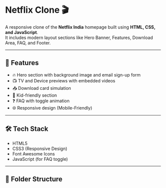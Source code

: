 # Netflix Clone 🎬

A responsive clone of the **Netflix India** homepage built using **HTML, CSS, and JavaScript**.  
It includes modern layout sections like Hero Banner, Features, Download Area, FAQ, and Footer.

---

## 🌟 Features

- 🔥 Hero section with background image and email sign-up form
- 📺 TV and Device previews with embedded videos
- 📥 Download card simulation
- 👦 Kid-friendly section
- ❓ FAQ with toggle animation
- 🌐 Responsive design (Mobile-Friendly)

---

## 🛠️ Tech Stack

- HTML5
- CSS3 (Responsive Design)
- Font Awesome Icons
- JavaScript (for FAQ toggle)

---

## 📂 Folder Structure

